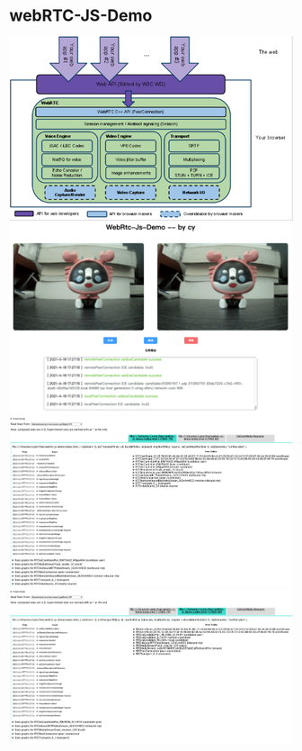 # webRTC-JS-Demo
![webrtc-0](./images/webrtc-0.png)
![webrtc](./images/webrtc.png)
![webrtc-1](./images/webrtc-1.png)
![webrtc-2](./images/webrtc-2.png)
